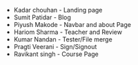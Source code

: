 * Kadar chouhan - Landing page
* Sumit Patidar - Blog
* Piyush Makode - Navbar and about Page
* Hariom Sharma - Teacher and Review
* Kumar Nandan -  Tester/File merge
* Pragti Veerani - Sign/Signout
* Ravikant singh - Course Page
  
